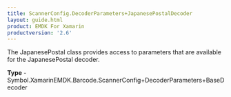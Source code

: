 ```yaml
---
title: ScannerConfig.DecoderParameters+JapanesePostalDecoder
layout: guide.html
product: EMDK For Xamarin 
productversion: '2.6' 
---
```

The JapanesePostal class provides access to parameters that are available for the JapanesePostal decoder.

**Type** - Symbol.XamarinEMDK.Barcode.ScannerConfig+DecoderParameters+BaseDecoder

